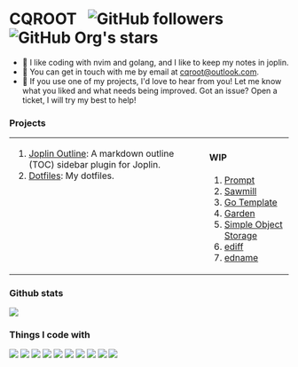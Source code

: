 <h1>CQROOT &nbsp;
  <img alt="GitHub followers" src="https://img.shields.io/github/followers/cqroot?style=social">
  <img alt="GitHub Org's stars" src="https://img.shields.io/github/stars/cqroot?style=social">
</h1>

- 🌱 I like coding with nvim and golang, and I like to keep my notes in joplin.
- 📧 You can get in touch with me by email at [cqroot@outlook.com](mailto:cqroot@outlook.com).
- 💬 If you use one of my projects, I'd love to hear from you!
    Let me know what you liked and what needs being improved.
    Got an issue? Open a ticket, I will try my best to help!

### Projects

<table><tr><td valign="top" width="70%">

1. [Joplin Outline](https://github.com/cqroot/joplin-outline): A markdown outline (TOC) sidebar plugin for Joplin.
2. [Dotfiles](https://github.com/cqroot/dotfiles): My dotfiles.

</td><td valign="top" width="30%">

#### WIP

1. [Prompt](https://github.com/cqroot/prompt)
2. [Sawmill](https://github.com/cqroot/sawmill)
3. [Go Template](https://github.com/cqroot/go-template)
4. [Garden](https://github.com/cqroot/garden)
5. [Simple Object Storage](https://github.com/cqroot/simple-object-storage)
6. [ediff](https://github.com/cqroot/ediff)
7. [edname](https://github.com/cqroot/edname)

</td></tr></table>

### Github stats

<a href="https://github.com/cqroot/cqroot">
  <img src="https://github-readme-stats.vercel.app/api?username=cqroot&show_icons=true&theme=nord&line_height=27&count_private=true">
</a>

### Things I code with

<p>
  <img src="https://img.shields.io/badge/Go-informational?style=flat&logo=Go&logoColor=white&color=3f4a5a">
  <img src="https://img.shields.io/badge/Kubernetes-informational?style=flat&logo=Kubernetes&logoColor=white&color=3f4a5a">
  <img src="https://img.shields.io/badge/Docker-informational?style=flat&logo=Docker&logoColor=white&color=3f4a5a">
  <img src="https://img.shields.io/badge/Linux-informational?style=flat&logo=Linux&logoColor=white&color=3f4a5a">
  <img src="https://img.shields.io/badge/Neovim-informational?style=flat&logo=Neovim&logoColor=white&color=3f4a5a">
  <img src="https://img.shields.io/badge/OpenStack-informational?style=flat&logo=OpenStack&logoColor=white&color=3f4a5a">
  <img src="https://img.shields.io/badge/Ceph-informational?style=flat&logo=Ceph&logoColor=white&color=3f4a5a">
  <img src="https://img.shields.io/badge/Prometheus-informational?style=flat&logo=Prometheus&logoColor=white&color=3f4a5a">
  <img src="https://img.shields.io/badge/Python-informational?style=flat&logo=Python&logoColor=white&color=3f4a5a">
  <img src="https://img.shields.io/badge/Tmux-informational?style=flat&logo=Tmux&logoColor=white&color=3f4a5a">
</p>
